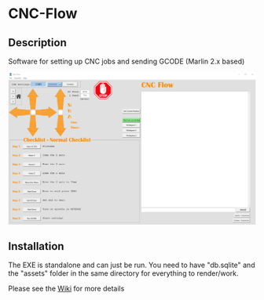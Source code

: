 # CNC-Flow

## Description
Software for setting up CNC jobs and sending GCODE (Marlin 2.x based)

<img src="assets/Main_Screen.PNG">

## Installation
The EXE is standalone and can just be run. You need to have "db.sqlite" and the "assets" folder in the same directory for everything to render/work.


Please see the [Wiki](https://github.com/woody9988/cnc-flow/wiki/CNC%E2%80%90Flow-Documentation) for more details
